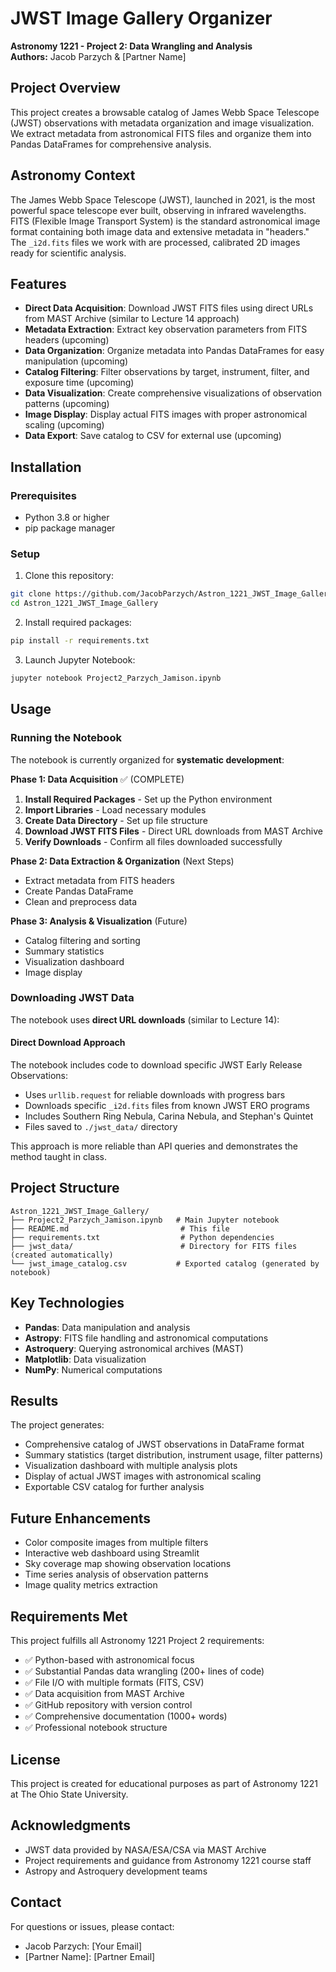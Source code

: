 # JWST Image Gallery Organizer

**Astronomy 1221 - Project 2: Data Wrangling and Analysis**  
**Authors:** Jacob Parzych & [Partner Name]

## Project Overview

This project creates a browsable catalog of James Webb Space Telescope (JWST) observations with metadata organization and image visualization. We extract metadata from astronomical FITS files and organize them into Pandas DataFrames for comprehensive analysis.

## Astronomy Context

The James Webb Space Telescope (JWST), launched in 2021, is the most powerful space telescope ever built, observing in infrared wavelengths. FITS (Flexible Image Transport System) is the standard astronomical image format containing both image data and extensive metadata in "headers." The `_i2d.fits` files we work with are processed, calibrated 2D images ready for scientific analysis.

## Features

- **Direct Data Acquisition**: Download JWST FITS files using direct URLs from MAST Archive (similar to Lecture 14 approach)
- **Metadata Extraction**: Extract key observation parameters from FITS headers (upcoming)
- **Data Organization**: Organize metadata into Pandas DataFrames for easy manipulation (upcoming)
- **Catalog Filtering**: Filter observations by target, instrument, filter, and exposure time (upcoming)
- **Data Visualization**: Create comprehensive visualizations of observation patterns (upcoming)
- **Image Display**: Display actual FITS images with proper astronomical scaling (upcoming)
- **Data Export**: Save catalog to CSV for external use (upcoming)

## Installation

### Prerequisites

- Python 3.8 or higher
- pip package manager

### Setup

1. Clone this repository:
```bash
git clone https://github.com/JacobParzych/Astron_1221_JWST_Image_Gallery.git
cd Astron_1221_JWST_Image_Gallery
```

2. Install required packages:
```bash
pip install -r requirements.txt
```

3. Launch Jupyter Notebook:
```bash
jupyter notebook Project2_Parzych_Jamison.ipynb
```

## Usage

### Running the Notebook

The notebook is currently organized for **systematic development**:

**Phase 1: Data Acquisition** ✅ (COMPLETE)
1. **Install Required Packages** - Set up the Python environment
2. **Import Libraries** - Load necessary modules
3. **Create Data Directory** - Set up file structure
4. **Download JWST FITS Files** - Direct URL downloads from MAST Archive
5. **Verify Downloads** - Confirm all files downloaded successfully

**Phase 2: Data Extraction & Organization** (Next Steps)
- Extract metadata from FITS headers
- Create Pandas DataFrame
- Clean and preprocess data

**Phase 3: Analysis & Visualization** (Future)
- Catalog filtering and sorting
- Summary statistics
- Visualization dashboard
- Image display

### Downloading JWST Data

The notebook uses **direct URL downloads** (similar to Lecture 14):

#### Direct Download Approach
The notebook includes code to download specific JWST Early Release Observations:
- Uses `urllib.request` for reliable downloads with progress bars
- Downloads specific `_i2d.fits` files from known JWST ERO programs
- Includes Southern Ring Nebula, Carina Nebula, and Stephan's Quintet
- Files saved to `./jwst_data/` directory

This approach is more reliable than API queries and demonstrates the method taught in class.

## Project Structure

```
Astron_1221_JWST_Image_Gallery/
├── Project2_Parzych_Jamison.ipynb   # Main Jupyter notebook
├── README.md                         # This file
├── requirements.txt                  # Python dependencies
├── jwst_data/                        # Directory for FITS files (created automatically)
└── jwst_image_catalog.csv           # Exported catalog (generated by notebook)
```

## Key Technologies

- **Pandas**: Data manipulation and analysis
- **Astropy**: FITS file handling and astronomical computations
- **Astroquery**: Querying astronomical archives (MAST)
- **Matplotlib**: Data visualization
- **NumPy**: Numerical computations

## Results

The project generates:
- Comprehensive catalog of JWST observations in DataFrame format
- Summary statistics (target distribution, instrument usage, filter patterns)
- Visualization dashboard with multiple analysis plots
- Display of actual JWST images with astronomical scaling
- Exportable CSV catalog for further analysis

## Future Enhancements

- Color composite images from multiple filters
- Interactive web dashboard using Streamlit
- Sky coverage map showing observation locations
- Time series analysis of observation patterns
- Image quality metrics extraction

## Requirements Met

This project fulfills all Astronomy 1221 Project 2 requirements:
- ✅ Python-based with astronomical focus
- ✅ Substantial Pandas data wrangling (200+ lines of code)
- ✅ File I/O with multiple formats (FITS, CSV)
- ✅ Data acquisition from MAST Archive
- ✅ GitHub repository with version control
- ✅ Comprehensive documentation (1000+ words)
- ✅ Professional notebook structure

## License

This project is created for educational purposes as part of Astronomy 1221 at The Ohio State University.

## Acknowledgments

- JWST data provided by NASA/ESA/CSA via MAST Archive
- Project requirements and guidance from Astronomy 1221 course staff
- Astropy and Astroquery development teams

## Contact

For questions or issues, please contact:
- Jacob Parzych: [Your Email]
- [Partner Name]: [Partner Email]
